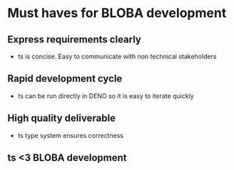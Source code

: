 # Must haves for BLOBA development

## Express requirements clearly

* ts is concise. Easy to communicate with non technical stakeholders

## Rapid development cycle

* ts can be run directly in DENO so it is easy to iterate quickly

## High quality deliverable

* ts type system ensures correctness

## ts <3 BLOBA development
